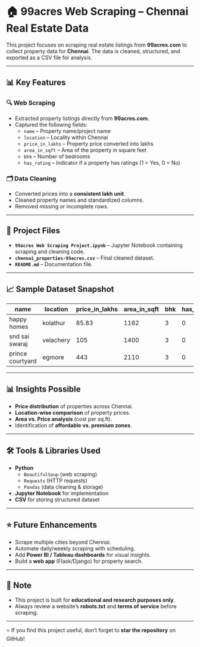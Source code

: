 # 🏠 99acres Web Scraping – Chennai Real Estate Data

This project focuses on scraping real estate listings from **99acres.com** to collect property data for **Chennai**. The data is cleaned, structured, and exported as a CSV file for analysis.  

---

## 📊 Key Features

### 🔍 Web Scraping
- Extracted property listings directly from **99acres.com**.
- Captured the following fields:
  - `name` – Property name/project name  
  - `location` – Locality within Chennai  
  - `price_in_lakhs` – Property price converted into lakhs  
  - `area_in_sqft` – Area of the property in square feet  
  - `bhk` – Number of bedrooms  
  - `has_rating` – Indicator if a property has ratings (1 = Yes, 0 = No)  

### 🗂️ Data Cleaning
- Converted prices into a **consistent lakh unit**.  
- Cleaned property names and standardized columns.  
- Removed missing or incomplete rows.  

---

## 📁 Project Files
- **`99acres Web Scraping Project.ipynb`** – Jupyter Notebook containing scraping and cleaning code.  
- **`chennai_properties-99acres.csv`** – Final cleaned dataset.  
- **`README.md`** – Documentation file.  

---

## 📈 Sample Dataset Snapshot
| name             | location   | price_in_lakhs | area_in_sqft | bhk | has_rating |
|------------------|-----------|----------------|--------------|-----|------------|
| happy homes      | kolathur  | 85.83          | 1162         | 3   | 0          |
| snd sai swaraj   | velachery | 105            | 1400         | 3   | 0          |
| prince courtyard | egmore    | 443            | 2110         | 3   | 0          |

---

## 📊 Insights Possible
- **Price distribution** of properties across Chennai.  
- **Location-wise comparison** of property prices.  
- **Area vs. Price analysis** (cost per sq.ft).  
- Identification of **affordable vs. premium zones**.  

---

## 🛠 Tools & Libraries Used
- **Python**  
  - `BeautifulSoup` (web scraping)  
  - `Requests` (HTTP requests)  
  - `Pandas` (data cleaning & storage)  
- **Jupyter Notebook** for implementation  
- **CSV** for storing structured dataset  

---

## ⭐ Future Enhancements
- Scrape multiple cities beyond Chennai.  
- Automate daily/weekly scraping with scheduling.  
- Add **Power BI / Tableau dashboards** for visual insights.  
- Build a **web app** (Flask/Django) for property search.  

---

## 📢 Note
- This project is built for **educational and research purposes only**.  
- Always review a website’s **robots.txt** and **terms of service** before scraping.  

---

⭐ If you find this project useful, don’t forget to **star the repository** on GitHub!
